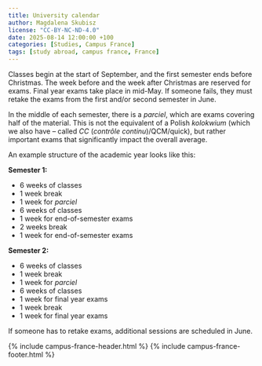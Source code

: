 ```yaml
---
title: University calendar
author: Magdalena Skubisz
license: "CC-BY-NC-ND-4.0"
date: 2025-08-14 12:00:00 +100
categories: [Studies, Campus France]
tags: [study abroad, campus france, France]
---
```


Classes begin at the start of September, and the first semester ends before Christmas. The week before and the week after Christmas are reserved for exams. Final year exams take place in mid-May. If someone fails, they must retake the exams from the first and/or second semester in June.  

In the middle of each semester, there is a *parciel*, which are exams covering half of the material. This is not the equivalent of a Polish *kolokwium* (which we also have – called *CC* (*contrôle continu*)/QCM/quick), but rather important exams that significantly impact the overall average.  

An example structure of the academic year looks like this:  

**Semester 1:**  
- 6 weeks of classes  
- 1 week break  
- 1 week for *parciel*  
- 6 weeks of classes  
- 1 week for end-of-semester exams  
- 2 weeks break  
- 1 week for end-of-semester exams  

**Semester 2:**  
- 6 weeks of classes  
- 1 week break  
- 1 week for *parciel*  
- 6 weeks of classes  
- 1 week for final year exams  
- 1 week break  
- 1 week for final year exams  

If someone has to retake exams, additional sessions are scheduled in June.  

{% include campus-france-header.html %}
{% include campus-france-footer.html %}